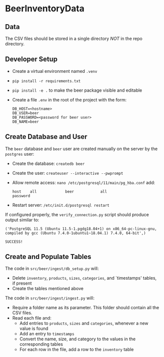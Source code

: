 # BeerInventoryData

## Data

The CSV files should be stored in a single directory *NOT* in the repo directory.

## Developer Setup

* Create a virtual environment named `.venv`
* `pip install -r requirements.txt`
* `pip install -e .` to make the beer package visible and editable
* Create a file `.env` in the root of the project with the form:

  ```
  DB_HOST=<hostname>
  DB_USER=beer
  DB_PASSWORD=<password for beer user>
  DB_NAME=beer
  ```


## Create Database and User

The `beer` database and `beer` user are created manually on the server by the `postgres` user:

* Create the database: `createdb beer`
* Create the user: `createuser --interactive --pwprompt`
* Allow remote access: `nano /etc/postgresql/11/main/pg_hba.conf`  add:

  ```
  host    all             beer            all                     password
  ``` 
* Restart server: `/etc/init.d/postgresql restart`

If configured properly, the `verify_connection.py` script should produce output similar to:

  ```
  ('PostgreSQL 11.5 (Ubuntu 11.5-1.pgdg18.04+1) on x86_64-pc-linux-gnu, compiled by gcc (Ubuntu 7.4.0-1ubuntu1~18.04.1) 7.4.0, 64-bit',)

  SUCCESS!
  ```

## Create and Populate Tables

The code in `src/beer/ingest/db_setup.py` will:

* Delete `inventory`, `products`, `sizes`, `categories`, and `timestamps' tables, if present
* Create the tables mentioned above


The code in `src/beer/ingest/ingest.py` will:

* Require a folder name as its parameter.  This folder should contain all the CSV files.
* Read each file and:
  * Add entries to `products`, `sizes` and `categories`, whenever a new value is found
  * Add an entry to `timestamps`
  * Convert the name, size, and category to the values in the corresponding tables
  * For each row in the file, add a row to the `inventory` table
